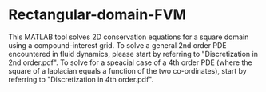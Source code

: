 # Rectangular-domain-FVM
This MATLAB tool solves 2D conservation equations for a square domain using a compound-interest grid. To solve a general 2nd order PDE encountered in fluid dynamics, please start by referring to "Discretization in 2nd order.pdf". To solve for a speacial case of a 4th order PDE (where the square of a laplacian equals a function of the two co-ordinates), start by referring to "Discretization in 4th order.pdf".
